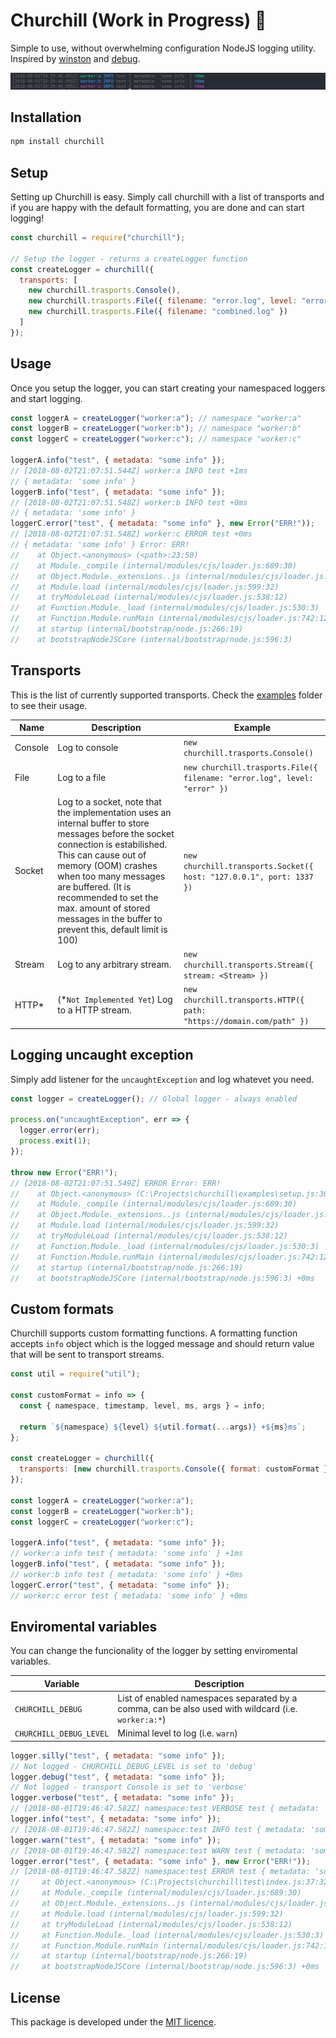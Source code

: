 # Churchill (Work in Progress) 🚧

Simple to use, without overwhelming configuration NodeJS logging utility. Inspired by [winston](https://github.com/winstonjs/winston) and [debug](https://github.com/visionmedia/debug).

![churchill logger](./assets/sample-colorized.png)

## Installation

```bash
npm install churchill
```

## Setup

Setting up Churchill is easy. Simply call churchill with a list of transports and if you are happy
with the default formatting, you are done and can start logging!

```js
const churchill = require("churchill");

// Setup the logger - returns a createLogger function
const createLogger = churchill({
  transports: [
    new churchill.trasports.Console(),
    new churchill.trasports.File({ filename: "error.log", level: "error" }),
    new churchill.trasports.File({ filename: "combined.log" })
  ]
});
```

## Usage

Once you setup the logger, you can start creating your namespaced loggers and start logging.

```js
const loggerA = createLogger("worker:a"); // namespace "worker:a"
const loggerB = createLogger("worker:b"); // namespace "worker:b"
const loggerC = createLogger("worker:c"); // namespace "worker:c"

loggerA.info("test", { metadata: "some info" });
// [2018-08-02T21:07:51.544Z] worker:a INFO test +1ms
// { metadata: 'some info' }
loggerB.info("test", { metadata: "some info" });
// [2018-08-02T21:07:51.548Z] worker:b INFO test +0ms
// { metadata: 'some info' }
loggerC.error("test", { metadata: "some info" }, new Error("ERR!"));
// [2018-08-02T21:07:51.548Z] worker:c ERROR test +0ms
// { metadata: 'some info' } Error: ERR!
//    at Object.<anonymous> (<path>:23:50)
//    at Module._compile (internal/modules/cjs/loader.js:689:30)
//    at Object.Module._extensions..js (internal/modules/cjs/loader.js:700:10)
//    at Module.load (internal/modules/cjs/loader.js:599:32)
//    at tryModuleLoad (internal/modules/cjs/loader.js:538:12)
//    at Function.Module._load (internal/modules/cjs/loader.js:530:3)
//    at Function.Module.runMain (internal/modules/cjs/loader.js:742:12)
//    at startup (internal/bootstrap/node.js:266:19)
//    at bootstrapNodeJSCore (internal/bootstrap/node.js:596:3)
```

## Transports

This is the list of currently supported transports. Check the [examples](./examples) folder to see their usage.

| Name     | Description                                 | Example|
| -------- | ------------------------------------------- |-|
| Console  | Log to console                              | `new churchill.trasports.Console()` |
| File     | Log to a file                               | `new churchill.trasports.File({ filename: "error.log", level: "error" })` |
| Socket   | Log to a socket, note that the implementation uses an internal buffer to store messages before the socket connection is estabilished. This can cause out of memory (OOM) crashes when too many messages are buffered. (It is recommended to set the max. amount of stored messages in the buffer to prevent this, default limit is 100)                            | `new churchill.transports.Socket({ host: "127.0.0.1", port: 1337 })` |
| Stream | Log to any arbitrary stream. | `new churchill.transports.Stream({ stream: <Stream> })` |
| HTTP* | (*`Not Implemented Yet`) Log to a HTTP stream. | `new churchill.transports.HTTP({ path: "https://domain.com/path" })` |

## Logging uncaught exception

Simply add listener for the `uncaughtException` and log whatevet you need.

```js
const logger = createLogger(); // Global logger - always enabled

process.on("uncaughtException", err => {
  logger.error(err);
  process.exit(1);
});

throw new Error("ERR!");
// [2018-08-02T21:07:51.549Z] ERROR Error: ERR!
//    at Object.<anonymous> (C:\Projects\churchill\examples\setup.js:30:7)
//    at Module._compile (internal/modules/cjs/loader.js:689:30)
//    at Object.Module._extensions..js (internal/modules/cjs/loader.js:700:10)
//    at Module.load (internal/modules/cjs/loader.js:599:32)
//    at tryModuleLoad (internal/modules/cjs/loader.js:538:12)
//    at Function.Module._load (internal/modules/cjs/loader.js:530:3)
//    at Function.Module.runMain (internal/modules/cjs/loader.js:742:12)
//    at startup (internal/bootstrap/node.js:266:19)
//    at bootstrapNodeJSCore (internal/bootstrap/node.js:596:3) +0ms
```

## Custom formats

Churchill supports custom formatting functions. A formatting function accepts `info` object which is the logged message and should return value that will be sent to transport streams.

```js
const util = require("util");

const customFormat = info => {
  const { namespace, timestamp, level, ms, args } = info;

  return `${namespace} ${level} ${util.format(...args)} +${ms}ms`;
};

const createLogger = churchill({
  transports: [new churchill.trasports.Console({ format: customFormat })]
});

const loggerA = createLogger("worker:a");
const loggerB = createLogger("worker:b");
const loggerC = createLogger("worker:c");

loggerA.info("test", { metadata: "some info" });
// worker:a info test { metadata: 'some info' } +1ms
loggerB.info("test", { metadata: "some info" });
// worker:b info test { metadata: 'some info' } +0ms
loggerC.error("test", { metadata: "some info" });
// worker:c error test { metadata: 'some info' } +0ms
```

## Enviromental variables

You can change the funcionality of the logger by setting enviromental variables.

| Variable                | Description                                                                                         |
| ----------------------- | --------------------------------------------------------------------------------------------------- |
| `CHURCHILL_DEBUG`       | List of enabled namespaces separated by a comma, can be also used with wildcard (i.e. `worker:a:*`) |
| `CHURCHILL_DEBUG_LEVEL` | Minimal level to log (i.e. `warn`)                                                                  |

```js
logger.silly("test", { metadata: "some info" });
// Not logged - CHURCHILL_DEBUG_LEVEL is set to 'debug'
logger.debug("test", { metadata: "some info" });
// Not logged - transport Console is set to 'verbose'
logger.verbose("test", { metadata: "some info" });
// [2018-08-01T19:46:47.582Z] namespace:test VERBOSE test { metadata: 'some info' } +0ms
logger.info("test", { metadata: "some info" });
// [2018-08-01T19:46:47.582Z] namespace:test INFO test { metadata: 'some info' } +0ms
logger.warn("test", { metadata: "some info" });
// [2018-08-01T19:46:47.582Z] namespace:test WARN test { metadata: 'some info' } +0ms
logger.error("test", { metadata: "some info" }, new Error("ERR!"));
// [2018-08-01T19:46:47.582Z] namespace:test ERROR test { metadata: 'some info' } Error: ERR!
//     at Object.<anonymous> (C:\Projects\churchill\test\index.js:37:32)
//     at Module._compile (internal/modules/cjs/loader.js:689:30)
//     at Object.Module._extensions..js (internal/modules/cjs/loader.js:700:10)
//     at Module.load (internal/modules/cjs/loader.js:599:32)
//     at tryModuleLoad (internal/modules/cjs/loader.js:538:12)
//     at Function.Module._load (internal/modules/cjs/loader.js:530:3)
//     at Function.Module.runMain (internal/modules/cjs/loader.js:742:12)
//     at startup (internal/bootstrap/node.js:266:19)
//     at bootstrapNodeJSCore (internal/bootstrap/node.js:596:3) +0ms
```

## License

This package is developed under the [MIT licence]('./LICENCE').
